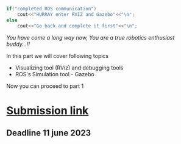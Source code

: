 ```cpp
if("completed ROS communication")
    cout<<"HURRAY enter RVIZ and Gazebo"<<"\n";
else
    cout<<"Go back and complete it first"<<"\n";
```

_You have come a long way now, You are a true robotics enthusiast buddy...!!_

In this part we will cover following topics

* Visualizing tool (RViz) and debugging tools
* ROS's Simulation tool - Gazebo

Now you can proceed to part 1 


# [Submission link ](https://forms.gle/YEZacNvAEBcZq3pAA)
## Deadline 11 june 2023 
